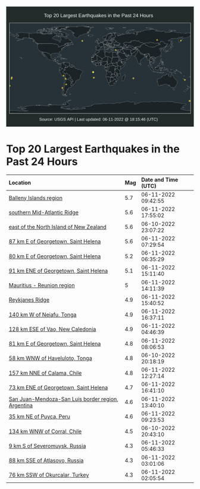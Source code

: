 ![Map](./map.png)

# Top 20 Largest Earthquakes in the Past 24 Hours

| Location | Mag | Date and Time (UTC) |
|:---|:---|:---|
| [Balleny Islands region](https://earthquake.usgs.gov/earthquakes/eventpage/us7000hgq1) | 5.7 | 06-11-2022 09:42:55 |
| [southern Mid-Atlantic Ridge](https://earthquake.usgs.gov/earthquakes/eventpage/us7000hgrz) | 5.6 | 06-11-2022 17:55:02 |
| [east of the North Island of New Zealand](https://earthquake.usgs.gov/earthquakes/eventpage/us7000hgm3) | 5.6 | 06-10-2022 23:07:22 |
| [87 km E of Georgetown, Saint Helena](https://earthquake.usgs.gov/earthquakes/eventpage/us7000hgp6) | 5.6 | 06-11-2022 07:29:54 |
| [80 km E of Georgetown, Saint Helena](https://earthquake.usgs.gov/earthquakes/eventpage/us7000hgp0) | 5.2 | 06-11-2022 06:35:29 |
| [91 km ENE of Georgetown, Saint Helena](https://earthquake.usgs.gov/earthquakes/eventpage/us7000hgre) | 5.1 | 06-11-2022 15:11:40 |
| [Mauritius - Reunion region](https://earthquake.usgs.gov/earthquakes/eventpage/us7000hgr1) | 5 | 06-11-2022 14:11:39 |
| [Reykjanes Ridge](https://earthquake.usgs.gov/earthquakes/eventpage/us7000hgrg) | 4.9 | 06-11-2022 15:40:52 |
| [140 km W of Neiafu, Tonga](https://earthquake.usgs.gov/earthquakes/eventpage/us7000hgrq) | 4.9 | 06-11-2022 16:37:11 |
| [128 km ESE of Vao, New Caledonia](https://earthquake.usgs.gov/earthquakes/eventpage/us7000hgnn) | 4.9 | 06-11-2022 04:46:39 |
| [81 km E of Georgetown, Saint Helena](https://earthquake.usgs.gov/earthquakes/eventpage/us7000hgpe) | 4.8 | 06-11-2022 08:06:53 |
| [58 km WNW of Haveluloto, Tonga](https://earthquake.usgs.gov/earthquakes/eventpage/us7000hglc) | 4.8 | 06-10-2022 20:18:19 |
| [157 km NNE of Calama, Chile](https://earthquake.usgs.gov/earthquakes/eventpage/us7000hgqi) | 4.8 | 06-11-2022 12:27:14 |
| [73 km ENE of Georgetown, Saint Helena](https://earthquake.usgs.gov/earthquakes/eventpage/us7000hgrr) | 4.7 | 06-11-2022 16:41:10 |
| [San Juan-Mendoza-San Luis border region, Argentina](https://earthquake.usgs.gov/earthquakes/eventpage/us7000hgqu) | 4.6 | 06-11-2022 13:40:10 |
| [35 km NE of Puyca, Peru](https://earthquake.usgs.gov/earthquakes/eventpage/us7000hgpu) | 4.6 | 06-11-2022 09:23:53 |
| [134 km WNW of Corral, Chile](https://earthquake.usgs.gov/earthquakes/eventpage/us7000hgli) | 4.5 | 06-10-2022 20:43:10 |
| [9 km S of Severomuysk, Russia](https://earthquake.usgs.gov/earthquakes/eventpage/us7000hgnz) | 4.3 | 06-11-2022 05:46:33 |
| [88 km SSE of Atlasovo, Russia](https://earthquake.usgs.gov/earthquakes/eventpage/us7000hgn8) | 4.3 | 06-11-2022 03:01:06 |
| [76 km SSW of Okurcalar, Turkey](https://earthquake.usgs.gov/earthquakes/eventpage/us7000hgmy) | 4.3 | 06-11-2022 02:05:54 |
